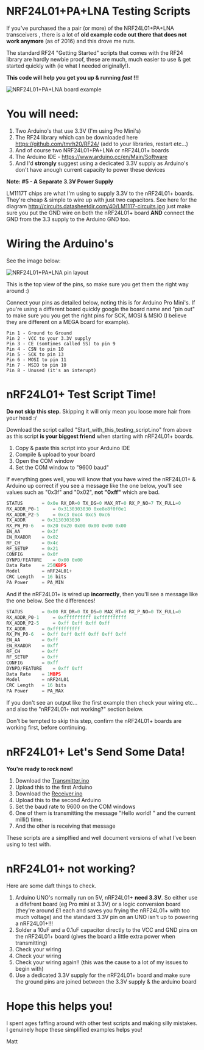 # NRF24L01+PA+LNA  Testing Scripts

If you've purchased the a pair (or more) of the NRF24L01+PA+LNA transceivers , there is a lot of **old example code out there that does not work anymore** (as of 2016) and this drove me nuts.

The standard RF24 "Getting Started" scripts that comes with the RF24 library are hardly newbie proof, these are much, much easier to use & get started quickly with (ie what I needed originally!).

**This code will help you get you up & running *fast* !!!**

![NRF24L01+PA+LNA board example](http://www.elecfreaks.com/wiki/images/1/1d/N24l01_figure20.jpg)

# You will need:

1. Two Arduino's that use 3.3V (I'm using Pro Mini's)
2. The RF24 library which can be downloaded here https://github.com/tmrh20/RF24/ (add to your libraries, restart etc...)
3. And of course two NRF24L01+PA+LNA or nRF24L01+ boards
4. The Arduino IDE - https://www.arduino.cc/en/Main/Software
5. And I'd **strongly** suggest using a dedicated 3.3V supply as Arduino's don't have anough current capacity to power these devices

**Note: #5 - A Separate 3.3V Power Supply**

LM1117T chips are what I'm using to supply 3.3V to the nRF24L01+ boards. They're cheap & simple to wire up with just two capacitors. See here for the diagram http://circuits.datasheetdir.com/40/LM1117-circuits.jpg just make sure you put the GND wire on both the nRF24L01+ board  **AND** connect the GND from the 3.3 supply to the Arduino GND too.

# Wiring the Arduino's

See the image below:

![NRF24L01+PA+LNA pin layout](https://arduino-info.wikispaces.com/file/view/24L01Pinout-800.jpg/243330999/24L01Pinout-800.jpg)

This is the top view of the pins, so make sure you get them the right way around :)

Connect your pins as detailed below, noting this is for Arduino Pro Mini's. If you're using a different board quickly google the board name and "pin out" to make sure you you get the right pins for SCK, MOSI & MSIO (I believe they are different on a MEGA board for example).

```
Pin 1 - Ground to Ground
Pin 2 - VCC to your 3.3V supply
Pin 3 - CE (somtimes called SS) to pin 9
Pin 4 - CSN to pin 10
Pin 5 - SCK to pin 13
Pin 6 - MOSI to pin 11
Pin 7 - MSIO to pin 10
Pin 8 - Unused (it's an interupt)
```

# nRF24L01+ Test Script Time!

**Do not skip this step.**  Skipping it will only mean you loose more hair from your head :/

Download the script called "Start_with_this_testing_script.ino" from above as this script **is your biggest friend** when starting with nRF24L01+ boards.

1. Copy & paste this script into your Arduino IDE
2. Compile & upload to your board
3. Open the COM window
4. Set the COM window to "9600 baud"
 
If everything goes well, you will know that you have wired the nRF24L01+ & Arduino up correct if you see a message like the one below, you'll see values such as "0x3f" and "0x02", **not "0xff"** which are bad.

```c
STATUS		 = 0x0e RX_DR=0 TX_DS=0 MAX_RT=0 RX_P_NO=7 TX_FULL=0
RX_ADDR_P0-1	 = 0x3130303030 0xe8e8f0f0e1
RX_ADDR_P2-5	 = 0xc3 0xc4 0xc5 0xc6
TX_ADDR		 = 0x3130303030
RX_PW_P0-6	 = 0x20 0x20 0x00 0x00 0x00 0x00
EN_AA		 = 0x3f
EN_RXADDR	 = 0x02
RF_CH		 = 0x4c
RF_SETUP	 = 0x21
CONFIG		 = 0x0f
DYNPD/FEATURE	 = 0x00 0x00
Data Rate	 = 250KBPS
Model		 = nRF24L01+
CRC Length	 = 16 bits
PA Power	 = PA_MIN
```

And if the nRF24L01+ is wired up **incorrectly**, then you'll see a message like the one below. See the differences!

```c
STATUS		 = 0x00 RX_DR=0 TX_DS=0 MAX_RT=0 RX_P_NO=0 TX_FULL=0
RX_ADDR_P0-1	 = 0xffffffffff 0xffffffffff
RX_ADDR_P2-5	 = 0xff 0xff 0xff 0xff
TX_ADDR		 = 0xffffffffff
RX_PW_P0-6	 = 0xff 0xff 0xff 0xff 0xff 0xff
EN_AA		 = 0xff
EN_RXADDR	 = 0xff
RF_CH		 = 0xff
RF_SETUP	 = 0xff
CONFIG		 = 0xff
DYNPD/FEATURE	 = 0xff 0xff
Data Rate	 = 1MBPS
Model		 = nRF24L01
CRC Length	 = 16 bits
PA Power	 = PA_MAX
```

If you don't see an output like the first example then check your wiring etc... and also the "nRF24L01+ not working?" section below.

Don't be tempted to skip this step, confirm the nRF24L01+ boards are working first, before continuing.

# nRF24L01+ Let's Send Some Data!

**You're ready to rock now!**

1. Download the [Transmitter.ino](https://github.com/moggiex/NRF24L01-PA-LNA-Testing-Scripts/blob/master/Transmitter.ino)
2. Upload this to the first Arduino
3. Download the [Receiver.ino](https://github.com/moggiex/NRF24L01-PA-LNA-Testing-Scripts/blob/master/Receiver.ino)
4. Upload this to the second Arduino
5. Set the baud rate to 9600 on the COM windows
6. One of them is transmitting the message  "Hello world! " and the current milli() time.
7. And the other is receiving that message

These scripts are a simplfied and well document versions of what I've been using to test with. 

# nRF24L01+ not working?

Here are some daft things to check.

1. Arduino UNO's normally run on 5V, nRF24L01+ **need 3.3V**. So either use a difefrent board (eg Pro mini at 3.3V) or a logic conversion board (they're around £1 each and saves you frying the nRF24L01+ with too much voltage) and the standard 3.3V pin on an UNO isn't up to powering a nRF24L01+!!!
2. Solder a 10uF and a 0.1uF capacitor directly to the VCC and GND pins on the nRF24L01+ board (gives the board a little extra power when transmitting)
3. Check your wiring 
4. Check your wiring
4. Check your wiring again!! (this was the cause to a lot of my issues to begin with)
5. Use a dedicated 3.3V supply for the nRF24L01+ board and make sure the ground pins are joined between the 3.3V supply & the arduino board

# Hope this helps you!
I spent ages faffing around with other test scripts and making silly mistakes. I genuinely hope these simplified examples helps you!

Matt
